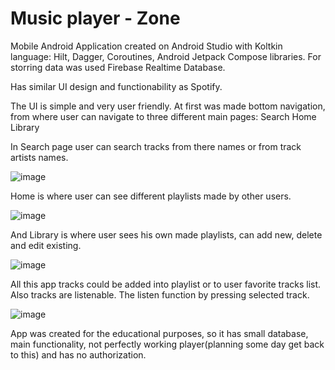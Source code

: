 # Music player - Zone

Mobile Android Application created on Android Studio with Koltkin language: Hilt, Dagger, Coroutines, Android Jetpack Compose libraries.
For storring data was used Firebase Realtime Database. 

Has similar UI design and functionability as Spotify.

The UI is simple and very user friendly. 
At first was made bottom navigation, from where user can navigate to three different main pages:
  Search
  Home
  Library
  
In Search page user can search tracks from there names or from track artists names.


![image](https://user-images.githubusercontent.com/65894951/225749566-194b690d-dd3e-4b1b-9874-4758d1520613.png)

Home is where user can see different playlists made by other users.


![image](https://user-images.githubusercontent.com/65894951/225749378-0a7be5f2-6934-4d0c-a3ec-22eca8c74702.png)

And Library is where user sees his own made playlists, can add new, delete and edit existing.


![image](https://user-images.githubusercontent.com/65894951/225749286-fff88544-ebed-4120-98f1-96ac915e6712.png)

All this app tracks could be added into playlist or to user favorite tracks list. Also tracks are listenable. The listen function by pressing selected track.


![image](https://user-images.githubusercontent.com/65894951/225748916-c02b9e58-8cd9-48cc-b1f5-b5d8f2adb3bb.png)


App was created for the educational purposes, so it has small database, main functionality, not perfectly working player(planning some day get back to this) and has no authorization.
